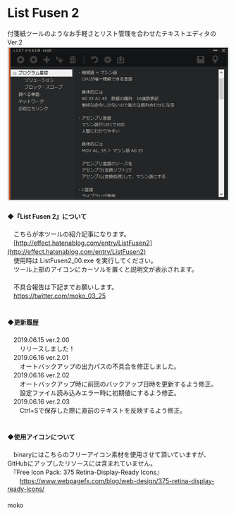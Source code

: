 # List Fusen 2
付箋紙ツールのようなお手軽さとリスト管理を合わせたテキストエディタのVer.2  　  
![image](image/LisetFusen2_01.jpg)
　  
　  
**◆『List Fusen 2』について**  
　  
　こちらが本ツールの紹介記事になります。  
　[http://effect.hatenablog.com/entry/ListFusen2](http://effect.hatenablog.com/entry/ListFusen2) 
　  
　使用時は ListFusen2_00.exe を実行してください。  
　ツール上部のアイコンにカーソルを置くと説明文が表示されます。  
　  
　不具合報告は下記までお願いします。  
　https://twitter.com/moko_03_25  
　  
　  
**◆更新履歴**  
　  
　2019.06.15 ver.2.00  
　　リリースしました！  
　2019.06.16 ver.2.01  
　　オートバックアップの出力パスの不具合を修正しました。  
　2019.06.16 ver.2.02  
　　オートバックアップ時に前回のバックアップ日時を更新するよう修正。  
　　設定ファイル読み込みエラー時に初期値にするよう修正。  
　2019.06.16 ver.2.03  
　　Ctrl+Sで保存した際に直前のテキストを反映するよう修正。  
　  
　  
**◆使用アイコンについて**  
　  
　binaryにはこちらのフリーアイコン素材を使用させて頂いていますが、GitHubにアップしたリソースには含まれていません。  
　『Free Icon Pack: 375 Retina-Display-Ready Icons』    
　　https://www.webpagefx.com/blog/web-design/375-retina-display-ready-icons/  
　  
moko

